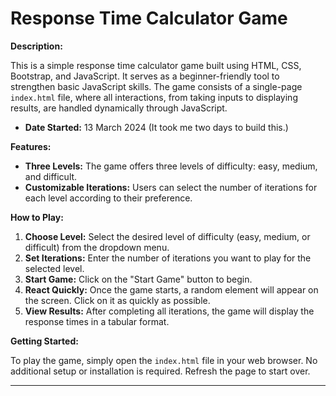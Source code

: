 # Response Time Calculator Game

**Description:**

This is a simple response time calculator game built using HTML, CSS, Bootstrap, and JavaScript. It serves as a beginner-friendly tool to strengthen basic JavaScript skills. The game consists of a single-page `index.html` file, where all interactions, from taking inputs to displaying results, are handled dynamically through JavaScript.

- **Date Started:** 13 March 2024 (It took me two days to build this.)

**Features:**

- **Three Levels:** The game offers three levels of difficulty: easy, medium, and difficult.
- **Customizable Iterations:** Users can select the number of iterations for each level according to their preference.

**How to Play:**

1. **Choose Level:** Select the desired level of difficulty (easy, medium, or difficult) from the dropdown menu.
2. **Set Iterations:** Enter the number of iterations you want to play for the selected level.
3. **Start Game:** Click on the "Start Game" button to begin.
4. **React Quickly:** Once the game starts, a random element will appear on the screen. Click on it as quickly as possible.
5. **View Results:** After completing all iterations, the game will display the response times in a tabular format.

**Getting Started:**

To play the game, simply open the `index.html` file in your web browser. No additional setup or installation is required.
Refresh the page to start over.

---
